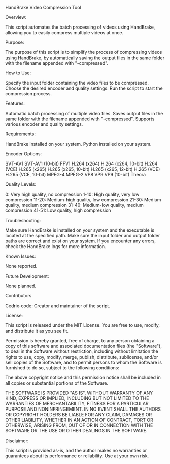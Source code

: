 HandBrake Video Compression Tool

Overview:

This script automates the batch processing of videos using HandBrake, allowing you to easily compress multiple videos at once.

Purpose:

The purpose of this script is to simplify the process of compressing videos using HandBrake, by automatically saving the output files in the same folder with the filename appended with "-compressed".

How to Use:

Specify the input folder containing the video files to be compressed.
Choose the desired encoder and quality settings.
Run the script to start the compression process.

Features:

Automatic batch processing of multiple video files.
Saves output files in the same folder with the filename appended with "-compressed".
Supports various encoder and quality settings.

Requirements:

HandBrake installed on your system.
Python installed on your system.

Encoder Options:

SVT-AV1
SVT-AV1 (10-bit)
FFV1
H.264 (x264)
H.264 (x264, 10-bit)
H.264 (VCE)
H.265 (x265)
H.265 (x265, 10-bit)
H.265 (x265, 12-bit)
H.265 (VCE)
H.265 (VCE, 10-bit)
MPEG-4
MPEG-2
VP8
VP9
VP9 (10-bit)
Theora

Quality Levels:

0: Very high quality, no compression
1-10: High quality, very low compression
11-20: Medium-high quality, low compression
21-30: Medium quality, medium compression
31-40: Medium-low quality, medium compression
41-51: Low quality, high compression

Troubleshooting:

Make sure HandBrake is installed on your system and the executable is located at the specified path.
Make sure the input folder and output folder paths are correct and exist on your system.
If you encounter any errors, check the HandBrake logs for more information.

Known Issues:

None reported.

Future Development:

None planned.

Contributors

Cedrix-code: Creator and maintainer of the script.

License:

This script is released under the MIT License. You are free to use, modify, and distribute it as you see fit.

Permission is hereby granted, free of charge, to any person obtaining a copy of this software and associated documentation files (the "Software"), to deal in the Software without restriction, including without limitation the rights to use, copy, modify, merge, publish, distribute, sublicense, and/or sell copies of the Software, and to permit persons to whom the Software is furnished to do so, subject to the following conditions:

The above copyright notice and this permission notice shall be included in all copies or substantial portions of the Software.

THE SOFTWARE IS PROVIDED "AS IS", WITHOUT WARRANTY OF ANY KIND, EXPRESS OR IMPLIED, INCLUDING BUT NOT LIMITED TO THE WARRANTIES OF MERCHANTABILITY, FITNESS FOR A PARTICULAR PURPOSE AND NONINFRINGEMENT. IN NO EVENT SHALL THE AUTHORS OR COPYRIGHT HOLDERS BE LIABLE FOR ANY CLAIM, DAMAGES OR OTHER LIABILITY, WHETHER IN AN ACTION OF CONTRACT, TORT OR OTHERWISE, ARISING FROM, OUT OF OR IN CONNECTION WITH THE SOFTWARE OR THE USE OR OTHER DEALINGS IN THE SOFTWARE.

Disclaimer:

This script is provided as-is, and the author makes no warranties or guarantees about its performance or reliability. Use at your own risk.